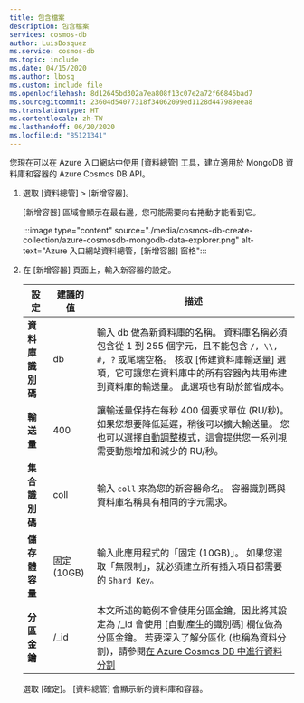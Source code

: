 ```yaml
---
title: 包含檔案
description: 包含檔案
services: cosmos-db
author: LuisBosquez
ms.service: cosmos-db
ms.topic: include
ms.date: 04/15/2020
ms.author: lbosq
ms.custom: include file
ms.openlocfilehash: 8d12645bd302a7ea808f13c07e2a72f66846bad7
ms.sourcegitcommit: 23604d54077318f34062099ed1128d447989eea8
ms.translationtype: HT
ms.contentlocale: zh-TW
ms.lasthandoff: 06/20/2020
ms.locfileid: "85121341"
---
```

您現在可以在 Azure 入口網站中使用 [資料總管] 工具，建立適用於 MongoDB 資料庫和容器的 Azure Cosmos DB API。 

1. 選取 [資料總管] > [新增容器]。 
    
    [新增容器] 區域會顯示在最右邊，您可能需要向右捲動才能看到它。

    :::image type="content" source="./media/cosmos-db-create-collection/azure-cosmosdb-mongodb-data-explorer.png" alt-text="Azure 入口網站資料總管，[新增容器] 窗格":::

2. 在 [新增容器] 頁面上，輸入新容器的設定。

    |設定|建議的值|描述
    |---|---|---|
    |**資料庫識別碼**|db|輸入 db 做為新資料庫的名稱。 資料庫名稱必須包含從 1 到 255 個字元，且不能包含 `/, \\, #, ?` 或尾端空格。 核取 [佈建資料庫輸送量] 選項，它可讓您在資料庫中的所有容器內共用佈建到資料庫的輸送量。 此選項也有助於節省成本。 |
    |**輸送量**|400|讓輸送量保持在每秒 400 個要求單位 (RU/秒)。 如果您想要降低延遲，稍後可以擴大輸送量。 您也可以選擇[自動調整模式](https://docs.microsoft.com/azure/cosmos-db/provision-throughput-autoscale)，這會提供您一系列視需要動態增加和減少的 RU/秒。| 
    |**集合識別碼**|coll|輸入 `coll` 來為您的新容器命名。 容器識別碼與資料庫名稱具有相同的字元需求。|
    |**儲存體容量**|固定 (10GB)|輸入此應用程式的「固定 (10GB)」。 如果您選取「無限制」，就必須建立所有插入項目都需要的 `Shard Key`。|
    |**分區金鑰**| /_id| 本文所述的範例不會使用分區金鑰，因此將其設定為 /_id 會使用 [自動產生的識別碼] 欄位做為分區金鑰。 若要深入了解分區化 (也稱為資料分割)，請參閱[在 Azure Cosmos DB 中進行資料分割](https://docs.microsoft.com/azure/cosmos-db/partitioning-overview)|
        
    選取 [確定]。 [資料總管] 會顯示新的資料庫和容器。
